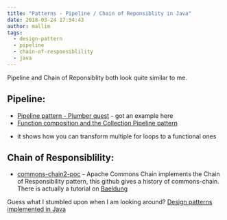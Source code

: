 ```yaml
---
title: "Patterns - Pipeline / Chain of Reponsiblity in Java"
date: 2018-03-24 17:54:43
author: mallim
tags:
  - design-pattern
  - pipeline
  - chain-of-responsiblility
  - java
---
```


Pipeline and Chain of Reponsiblity both look quite similar to me. 

## Pipeline:

* [Pipeline pattern - Plumber quest](http://qrman.github.io/posts/2017/02/09/pipeline-pattern-plumber-quest) - got an example here
* [Function composition and the Collection Pipeline pattern](https://www.ibm.com/developerworks/library/j-java8idioms2/index.html) 
- it shows how you can transform multiple for loops to a functional ones

## Chain of Responsiblility:

* [commons-chain2-poc](https://github.com/sawestwood/commons-chain2-poc) - Apache Commons Chain implements the Chain of Responsibility pattern, 
  this github gives a history of commons-chain. There is actually a tutorial on [Baeldung](http://www.baeldung.com/apache-commons-chain)

Guess what I stumbled upon when I am looking around? [Design patterns implemented in Java](http://java-design-patterns.com/)